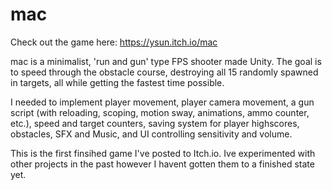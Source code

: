# mac
Check out the game here: https://ysun.itch.io/mac

mac is a minimalist, 'run and gun' type FPS shooter made Unity. The goal is to speed through the obstacle course, destroying all 15 randomly spawned in targets, all while getting the fastest time possible. 

I needed to implement player movement, player camera movement, a gun script (with reloading, scoping, motion sway, animations, ammo counter, etc.), speed and target counters, saving system for player highscores, obstacles, SFX and Music, and UI controlling sensitivity and volume. 

This is the first finsihed game I've posted to Itch.io. Ive experimented with other projects in the past however I havent gotten them to a finished state yet.
